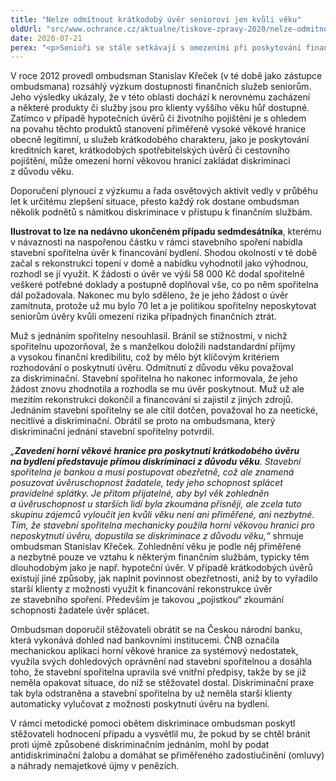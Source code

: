 ```yaml
---
title: "Nelze odmítnout krátkodobý úvěr seniorovi jen kvůli věku"
oldUrl: "src/www.ochrance.cz/aktualne/tiskove-zpravy-2020/nelze-odmitnout-kratkodoby-uver-seniorovi-jen-kvuli-veku"
date: 2020-07-21
perex: "<p>Senioři se stále setkávají s omezeními při poskytování finančních služeb. Přestože může jít o diskriminaci, stížností na znevýhodnění z důvodu věku se stále objevují. I jeden takový případ může vést k odstranění špatné praxe, jak se to podařilo v případě seniora, kterému stavební spořitelna odmítla poskytnout úvěr k financování rekonstrukce.</p>"
---
```


<!-- imported from the old website -->

<p>V roce 2012 provedl ombudsman Stanislav Křeček (v té době jako zástupce ombudsmana) rozsáhlý výzkum dostupnosti finančních služeb seniorům. Jeho výsledky ukázaly, že v této oblasti dochází k nerovnému zacházení a některé produkty či služby jsou pro klienty vyššího věku hůř dostupné.  Zatímco v případě hypotečních úvěrů či životního pojištění je s ohledem na povahu těchto produktů stanovení přiměřeně vysoké věkové hranice obecně legitimní, u služeb krátkodobého charakteru, jako je poskytování kreditních karet, krátkodobých spotřebitelských úvěrů či cestovního pojištění, může omezení horní věkovou hranicí zakládat diskriminaci z důvodu věku.</p> <p>Doporučení plynoucí z výzkumu a řada osvětových aktivit vedly v průběhu let k určitému zlepšení situace, přesto každý rok dostane ombudsman několik podnětů s námitkou diskriminace v přístupu k finančním službám.</p> <p><b>Ilustrovat to lze na nedávno ukončeném případu sedmdesátníka</b>, kterému v návaznosti na naspořenou částku v rámci stavebního spoření nabídla stavební spořitelna úvěr k financování bydlení. Shodou okolností v té době začal s rekonstrukci topení v domě a nabídku vyhodnotil jako výhodnou, rozhodl se jí využít. K žádosti o úvěr ve výši 58 000 Kč dodal spořitelně veškeré potřebné doklady a postupně doplňoval vše, co po něm spořitelna dál požadovala. Nakonec mu bylo sděleno, že je jeho žádost o úvěr zamítnuta, protože už mu bylo 70 let a je politikou spořitelny neposkytovat seniorům úvěry kvůli omezení rizika případných finančních ztrát.</p> <p>Muž s jednáním spořitelny nesouhlasil. Bránil se stížnostmi, v nichž spořitelnu upozorňoval, že s manželkou doložili nadstandardní příjmy a vysokou finanční kredibilitu, což by mělo být klíčovým kritériem rozhodování o poskytnutí úvěru. Odmítnutí z důvodu věku považoval za diskriminační. Stavební spořitelna ho nakonec informovala, že jeho žádost znovu zhodnotila a rozhodla se mu úvěr poskytnout. Muž už ale mezitím rekonstrukci dokončil a financování si zajistil z jiných zdrojů. Jednáním stavební spořitelny se ale cítil dotčen, považoval ho za neetické, necitlivé a diskriminační. Obrátil se proto na ombudsmana, který diskriminační jednání stavební spořitelny potvrdil.</p> <p><i>„<b>Zavedení horní věkové hranice pro poskytnutí krátkodobého úvěru na bydlení představuje přímou diskriminaci z důvodu věku</b>. Stavební spořitelna je bankou a musí postupovat obezřetně, což ale znamená posuzovat úvěruschopnost žadatele, tedy jeho schopnost splácet pravidelné splátky. Je přitom přijatelné, aby byl věk zohledněn a úvěruschopnost u starších lidí byla zkoumána přísněji, ale zcela tuto skupinu zájemců vyloučit jen kvůli věku není ani přiměřené, ani nezbytné. Tím, že stavební spořitelna mechanicky použila horní věkovou hranici pro neposkytnutí úvěru, dopustila se diskriminace z důvodu věku,“</i> shrnuje ombudsman Stanislav Křeček. Zohlednění věku je podle něj přiměřené a nezbytné pouze ve vztahu k některým finančním službám, typicky těm dlouhodobým jako je např. hypoteční úvěr. V případě krátkodobých úvěrů existují jiné způsoby, jak naplnit povinnost obezřetnosti, aniž by to vyřadilo starší klienty z možnosti využít k financování rekonstrukce úvěr ze stavebního spoření. Především je takovou „pojistkou“ zkoumání schopnosti žadatele úvěr splácet. </p> <p>Ombudsman doporučil stěžovateli obrátit se na Českou národní banku, která vykonává dohled nad bankovními institucemi. ČNB označila mechanickou aplikaci horní věkové hranice za systémový nedostatek, využila svých dohledových oprávnění nad stavební spořitelnou a dosáhla toho, že stavební spořitelna upravila své vnitřní předpisy, takže by se již neměla opakovat situace, do níž se stěžovatel dostal. Diskriminační praxe tak byla odstraněna a stavební spořitelna by už neměla starší klienty automaticky vylučovat z možnosti poskytnutí úvěru na bydlení.</p> V rámci metodické pomoci obětem diskriminace ombudsman poskytl stěžovateli hodnocení případu a vysvětlil mu, že pokud by se chtěl bránit proti újmě způsobené diskriminačním jednáním, mohl by podat antidiskriminační žalobu a domáhat se přiměřeného zadostiučinění (omluvy) a náhrady nemajetkové újmy v penězích.
